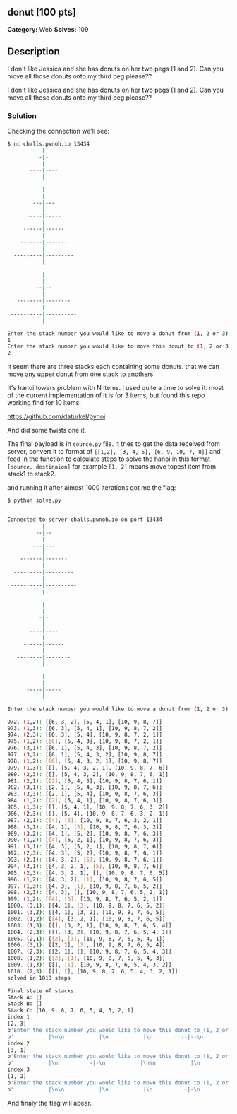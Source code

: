 ## donut [100 pts]

**Category:** Web
**Solves:** 109

## Description
I don't like Jessica and she has donuts on her two pegs (1 and 2). Can you move all those donuts onto my third peg please??

I don't like Jessica and she has donuts on her two pegs (1 and 2). Can you move all those donuts onto my third peg please??

### Solution

Checking the connection we'll see:
```bash
$ nc challs.pwnoh.io 13434
           |
          -|-
           |
       ----|----
           |

           |
           |
        ---|---
           |
      -----|-----
           |
     ------|------
           |
    -------|-------
           |
  ---------|---------
           |

           |
           |
         --|--
           |
   --------|--------
           |
 ----------|----------
           |

Enter the stack number you would like to move a donut from (1, 2 or 3):
1
Enter the stack number you would like to move this donut to (1, 2 or 3):
2

```

It seem there are three stacks each containing some donuts. that we can move any upper donut from one stack to anothers.

It's hanoi towers problem with N items.
I used quite a time to solve it. most of the current implementation of it is for 3 items, but found this repo working find for 10 items:

https://github.com/daturkel/pynoi

And did some twists one it.

The final payload is in `source.py` file.
It tries to get the data received from server, convert it to format of 
`[[1,2], [3, 4, 5], [6, 9, 10, 7, 8]]`
and feed in the function to calculate steps to solve the hanoi in this format
`[source, destinaion]` for example `[1, 2]` means move topest item from stack1 to stack2.

and running it after almost 1000 iterations got me the flag:
```bash
$ python solve.py


Connected to server challs.pwnoh.io on port 13434
           |
         --|--
           |
        ---|---
           |
    -------|-------
           |
  ---------|---------
           |
 ----------|----------
           |

           |
           |
          -|-
           |
       ----|----
           |
     ------|------
           |
   --------|--------
           |

           |
           |
      -----|-----
           |

Enter the stack number you would like to move a donut from (1, 2 or 3):

972. (1,2): [[6, 3, 2], [5, 4, 1], [10, 9, 8, 7]]
973. (1,3): [[6, 3], [5, 4, 1], [10, 9, 8, 7, 2]]
974. (2,3): [[6, 3], [5, 4], [10, 9, 8, 7, 2, 1]]
975. (1,2): [[6], [5, 4, 3], [10, 9, 8, 7, 2, 1]]
976. (3,1): [[6, 1], [5, 4, 3], [10, 9, 8, 7, 2]]
977. (3,2): [[6, 1], [5, 4, 3, 2], [10, 9, 8, 7]]
978. (1,2): [[6], [5, 4, 3, 2, 1], [10, 9, 8, 7]]
979. (1,3): [[], [5, 4, 3, 2, 1], [10, 9, 8, 7, 6]]
980. (2,3): [[], [5, 4, 3, 2], [10, 9, 8, 7, 6, 1]]
981. (2,1): [[2], [5, 4, 3], [10, 9, 8, 7, 6, 1]]
982. (3,1): [[2, 1], [5, 4, 3], [10, 9, 8, 7, 6]]
983. (2,3): [[2, 1], [5, 4], [10, 9, 8, 7, 6, 3]]
984. (1,2): [[2], [5, 4, 1], [10, 9, 8, 7, 6, 3]]
985. (1,3): [[], [5, 4, 1], [10, 9, 8, 7, 6, 3, 2]]
986. (2,3): [[], [5, 4], [10, 9, 8, 7, 6, 3, 2, 1]]
987. (2,1): [[4], [5], [10, 9, 8, 7, 6, 3, 2, 1]]
988. (3,1): [[4, 1], [5], [10, 9, 8, 7, 6, 3, 2]]
989. (3,2): [[4, 1], [5, 2], [10, 9, 8, 7, 6, 3]]
990. (1,2): [[4], [5, 2, 1], [10, 9, 8, 7, 6, 3]]
991. (3,1): [[4, 3], [5, 2, 1], [10, 9, 8, 7, 6]]
992. (2,3): [[4, 3], [5, 2], [10, 9, 8, 7, 6, 1]]
993. (2,1): [[4, 3, 2], [5], [10, 9, 8, 7, 6, 1]]
994. (3,1): [[4, 3, 2, 1], [5], [10, 9, 8, 7, 6]]
995. (2,3): [[4, 3, 2, 1], [], [10, 9, 8, 7, 6, 5]]
996. (1,2): [[4, 3, 2], [1], [10, 9, 8, 7, 6, 5]]
997. (1,3): [[4, 3], [1], [10, 9, 8, 7, 6, 5, 2]]
998. (2,3): [[4, 3], [], [10, 9, 8, 7, 6, 5, 2, 1]]
999. (1,2): [[4], [3], [10, 9, 8, 7, 6, 5, 2, 1]]
1000. (3,1): [[4, 1], [3], [10, 9, 8, 7, 6, 5, 2]]
1001. (3,2): [[4, 1], [3, 2], [10, 9, 8, 7, 6, 5]]
1002. (1,2): [[4], [3, 2, 1], [10, 9, 8, 7, 6, 5]]
1003. (1,3): [[], [3, 2, 1], [10, 9, 8, 7, 6, 5, 4]]
1004. (2,3): [[], [3, 2], [10, 9, 8, 7, 6, 5, 4, 1]]
1005. (2,1): [[2], [3], [10, 9, 8, 7, 6, 5, 4, 1]]
1006. (3,1): [[2, 1], [3], [10, 9, 8, 7, 6, 5, 4]]
1007. (2,3): [[2, 1], [], [10, 9, 8, 7, 6, 5, 4, 3]]
1008. (1,2): [[2], [1], [10, 9, 8, 7, 6, 5, 4, 3]]
1009. (1,3): [[], [1], [10, 9, 8, 7, 6, 5, 4, 3, 2]]
1010. (2,3): [[], [], [10, 9, 8, 7, 6, 5, 4, 3, 2, 1]]
solved in 1010 steps

Final state of stacks:
Stack A: []
Stack B: []
Stack C: [10, 9, 8, 7, 6, 5, 4, 3, 2, 1]
index 1
[2, 3]
b'Enter the stack number you would like to move this donut to (1, 2 or 3):\n'
b'           |\n\n           |\n           |\n         --|--\n           |\n        ---|---\n           |\n    -------|-------\n           |\n\n           |\n           |\n          -|-\n           |\n       ----|----\n           |\n      -----|-----\n           |\n     ------|------\n           |\n   --------|--------\n           |\n  ---------|---------\n           |\n ----------|----------\n           |\n\nEnter the stack number you would like to move a donut from (1, 2 or 3):\n'
index 2
[3, 1]
b'Enter the stack number you would like to move this donut to (1, 2 or 3):\n'
b'           |\n          -|-\n           |\n\n           |\n           |\n         --|--\n           |\n        ---|---\n           |\n    -------|-------\n           |\n\n           |\n           |\n       ----|----\n           |\n      -----|-----\n           |\n     ------|------\n           |\n   --------|--------\n           |\n  ---------|---------\n           |\n ----------|----------\n           |\n\nEnter the stack number you would like to move a donut from (1, 2 or 3):\n'
index 3
[1, 2]
b'Enter the stack number you would like to move this donut to (1, 2 or 3):\n'
b'           |\n\n           |\n           |\n          -|-\n           |\n         --|--\n           |\n        ---|---\n           |\n    -------|-------\n           |\n\n           |\n           |\n       ----|----\n           |\n      -----|-----\n           |\n     ------|------\n           |\n   --------|--------\n           |\n  ---------|---------\n           |\n ----------|----------\n           |\n\nEnter the stack number you would like to move a donut from (1, 2 or 3):\n'

```

And finaly the flag will apear.
